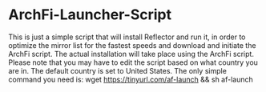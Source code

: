 # ArchFi-Launcher-Script
This is just a simple script that will install Reflector and run it, in order to optimize the mirror list for the fastest speeds and download and initiate the ArchFi script. The actual installation will take place using the ArchFi script. Please note that you may have to edit the script based on what country you are in. The default country is set to United States. 
The only simple command you need is: wget https://tinyurl.com/af-launch && sh af-launch
